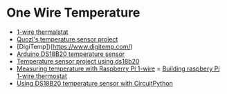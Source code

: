 # One Wire Temperature

- [1-wire thermalstat](https://idefix.net/~koos/onewire.html)
- [Quozl's temperature sensor project](http://quozl.us.netrek.org/ts/)
- [DigiTemp])(https://www.digitemp.com/)
- [Arduino DS18B20 temperature sensor](https://www.tweaking4all.com/hardware/arduino/arduino-ds18b20-temperature-sensor/)
- [Temperature sensor project using ds18b20](http://projects.privateeyepi.com/home/temperature-sensor-project-using-ds18b20)
- [Measuring temperature with Raspberry Pi 1-wire](https://tutorials-raspberrypi.com/raspberry-pi-temperature-sensor-1wire-ds18b20/)
= [Building raspbery Pi 1-wire thermostat](https://www.rs-online.com/designspark/building-a-raspberry-pi-1-wire-thermostat)
- [Using DS18B20 temperature sensor with CircuitPython](https://learn.adafruit.com/using-ds18b20-temperature-sensor-with-circuitpython?view=all)